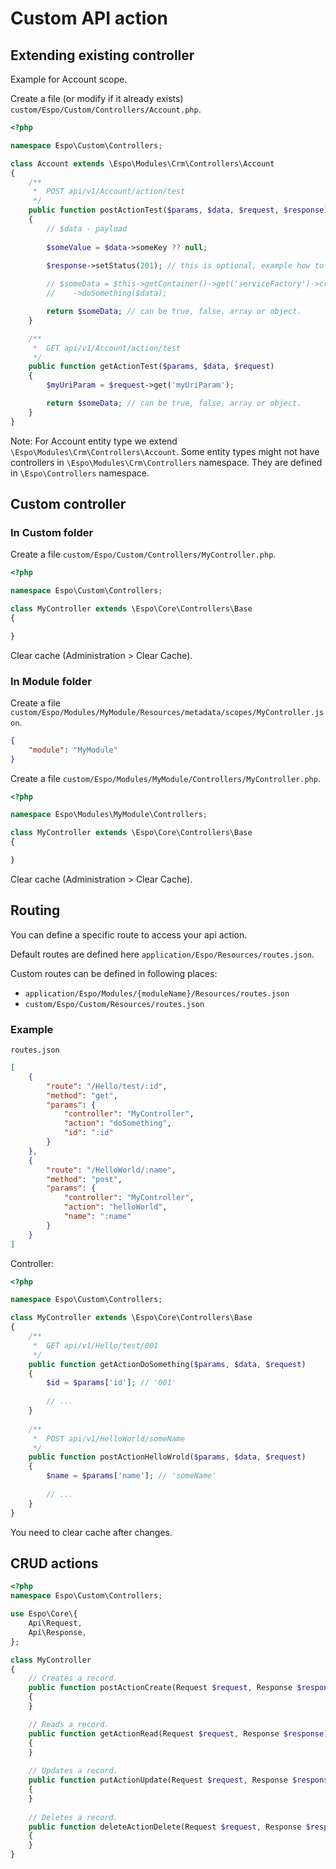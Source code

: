 # Custom API action

## Extending existing controller

Example for Account scope.

Create a file (or modify if it already exists) `custom/Espo/Custom/Controllers/Account.php`.

```php
<?php

namespace Espo\Custom\Controllers;

class Account extends \Espo\Modules\Crm\Controllers\Account
{
    /**
     *  POST api/v1/Account/action/test
     */
    public function postActionTest($params, $data, $request, $response)
    {
        // $data - payload
        
        $someValue = $data->someKey ?? null;

        $response->setStatus(201); // this is optional, example how to set custom response status code
        
        // $someData = $this->getContainer()->get('serviceFactory')->create('MyService')
        //    ->doSomething($data);

        return $someData; // can be true, false, array or object.
    }

    /**
     *  GET api/v1/Account/action/test
     */
    public function getActionTest($params, $data, $request)
    {
        $myUriParam = $request->get('myUriParam');

        return $someData; // can be true, false, array or object.
    }
}
```

Note: For Account entity type we extend `\Espo\Modules\Crm\Controllers\Account`. Some entity types might not have controllers in `\Espo\Modules\Crm\Controllers` namespace. They are defined in `\Espo\Controllers` namespace.

## Custom controller

### In Custom folder

Create a file  `custom/Espo/Custom/Controllers/MyController.php`.

```php
<?php

namespace Espo\Custom\Controllers;

class MyController extends \Espo\Core\Controllers\Base
{

}
```

Clear cache (Administration > Clear Cache).

### In Module folder

Create a file `custom/Espo/Modules/MyModule/Resources/metadata/scopes/MyController.json`.

```json
{
    "module": "MyModule"
}
```

Create a file `custom/Espo/Modules/MyModule/Controllers/MyController.php`.

```php
<?php

namespace Espo\Modules\MyModule\Controllers;

class MyController extends \Espo\Core\Controllers\Base
{

}
```

Clear cache (Administration > Clear Cache).

## Routing

You can define a specific route to access your api action.

Default routes are defined here `application/Espo/Resources/routes.json`.

Custom routes can be defined in following places:

* `application/Espo/Modules/{moduleName}/Resources/routes.json`
* `custom/Espo/Custom/Resources/routes.json`

### Example

`routes.json`

```json
[
    {
        "route": "/Hello/test/:id",
        "method": "get",
        "params": {
            "controller": "MyController",
            "action": "doSomething",
            "id": ":id"
        }
    },
    {
        "route": "/HelloWorld/:name",
        "method": "post",
        "params": {
            "controller": "MyController",
            "action": "helloWorld",
            "name": ":name"
        }
    }
]
```

Controller:

```php
<?php

namespace Espo\Custom\Controllers;

class MyController extends \Espo\Core\Controllers\Base
{
    /**
     *  GET api/v1/Hello/test/001
     */
    public function getActionDoSomething($params, $data, $request)
    {
        $id = $params['id']; // '001'
        
        // ...
    }
    
    /**
     *  POST api/v1/HelloWorld/someName
     */
    public function postActionHelloWrold($params, $data, $request)
    {
        $name = $params['name']; // 'someName'
        
        // ...
    }
}
```

You need to clear cache after changes.

## CRUD actions

```php
<?php
namespace Espo\Custom\Controllers;

use Espo\Core\{
    Api\Request,
    Api\Response,
};

class MyController
{
    // Creates a record.
    public function postActionCreate(Request $request, Response $response)
    {    
    }

    // Reads a record.
    public function getActionRead(Request $request, Response $response)
    {    
    }
    
    // Updates a record.
    public function putActionUpdate(Request $request, Response $response)
    {    
    }
    
    // Deletes a record.
    public function deleteActionDelete(Request $request, Response $response)
    {    
    }
}
```


